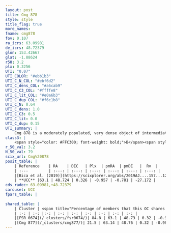 ```yaml
---
layout: post
title: Cmg 878
style: style
title_flag: true
more_names: 
fname: cmg878
fov: 0.107
ra_icrs: 63.09981
de_icrs: 48.72379
glon: 153.42667
glat: -1.88624
r50: 3.2
plx: 0.3256
UTI: "0.07"
UTI_COLOR: "#ebb1b3"
UTI_C_N_COL: "#ebf6d2"
UTI_C_dens_COL: "#a6cab9"
UTI_C_C3_COL: "#ffffe8"
UTI_C_lit_COL: "#e0a6b3"
UTI_C_dup_COL: "#f6c1b8"
UTI_C_N: 0.64
UTI_C_dens: 1.0
UTI_C_C3: 0.5
UTI_C_lit: 0.0
UTI_C_dup: 0.15
UTI_summary: |
    Cmg 878 is a moderately populated, very dense object of intermediate C3 quality. It is rarely studied in the literature, with no articles listed in the last 6 years.<br><br><span style="color: #99180f; font-weight: bold;">Warning: </span>This is likely a duplicate object, which shares a large percentage of members with at least one previously reported entry, and a small percentage with at least one entry reported in the same catalogue.
class3: |
    <span style="color: #FFC300; font-weight: bold;">B</span><span style="color: #FFC300; font-weight: bold;">B</span>
r_50_val: 3.2
N_50_val: 79
scix_url: Cmg%20878
posit_table: |
    | Reference    | RA    | DEC   | Plx  | pmRA  | pmDE   |  Rv  |
    | :---         | :---: | :---: | :---: | :---: | :---: | :---: |
    |[Bica et al. (2019)](https://scixplorer.org/abs/2019AJ....157...12B) | 63.078 | 48.669 | -- | -- | -- | -- |
    | **UCC** |63.1 | 48.724 | 0.326 | -0.957 | -0.781 | -27.172 | 
cds_radec: 63.09981,+48.72379
carousel: UCC
fpars_table: |
    
shared_table: |
    | Cluster | <span title="Percentage of members that this OC shares with the ones listed">%</span>   | RA   | DEC   | Plx   | pmRA  | pmDE  | Rv | UTI |
    | :-: | :-: |:-: | :-: | :-: | :-: | :-: | :-: | :-: |
    |[FSR 0674](/_clusters/fsr0674/)| 84.8 | 63.1 | 48.73 | 0.32 | -0.96 | -0.79 | -28.95 |0.72 |
    |[Cmg 877](/_clusters/cmg877/)| 21.5 | 63.14 | 48.76 | 0.32 | -0.98 | -0.81 | -13.09 |0.07 |
---
```

